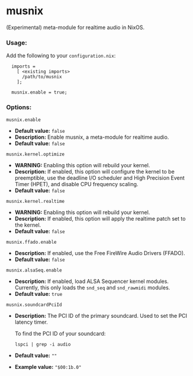 # musnix

(Experimental) meta-module for realtime audio in NixOS.

### Usage:
Add the following to your `configuration.nix`:
```
  imports = 
    [ <existing imports>
      /path/to/musnix
    ];
    
  musnix.enable = true;
```

### Options:

`musnix.enable`
* **Default value:** `false`
* **Description:** Enable musnix, a meta-module for realtime audio.
* **Default value:** `false`

`musnix.kernel.optimize`
* **WARNING:** Enabling this option will rebuild your kernel.
* **Description:** If enabled, this option will configure the kernel to be preemptible, use the deadline I/O scheduler and High Precision Event Timer (HPET), and disable CPU frequency scaling.
* **Default value:** `false`

`musnix.kernel.realtime`
* **WARNING:** Enabling this option will rebuild your kernel.
* **Description:** If enabled, this option will apply the realtime patch set to the kernel.
* **Default value:** `false`

`musnix.ffado.enable`
* **Description:** If enabled, use the Free FireWire Audio Drivers (FFADO).
* **Default value:** `false`

`musnix.alsaSeq.enable`
* **Description:** If enabled, load ALSA Sequencer kernel modules.  Currently, this only loads the `snd_seq` and `snd_rawmidi` modules.
* **Default value:** `true`

`musnix.soundcardPciId`
* **Description:** The PCI ID of the primary soundcard. Used to set the PCI latency timer.

  To find the PCI ID of your soundcard:
  ```
  lspci | grep -i audio
  ```
* **Default value:** `""`
* **Example value:** `"$00:1b.0"`

